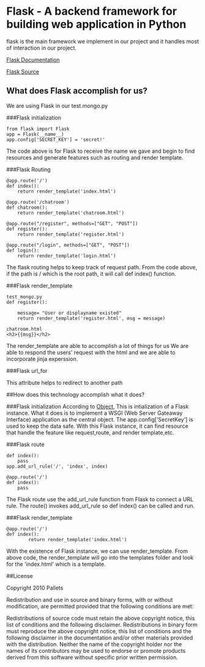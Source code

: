 # Flask - A backend framework for building web application in Python
flask is the main framework we implement in our project and it handles most of interaction in our project.

[Flask Documentation](https://flask.palletsprojects.com/en/1.1.x/)

[Flask Source](https://github.com/pallets/flask/)


## What does Flask accomplish for us?

We are using Flask in our test.mongo.py

###Flask initialization

```
from flask import Flask
app = Flask(__name__)
app.config['SECRET_KEY'] = 'secret!'
```
The code above is for Flask to receive the name we gave and begin
to find resources and generate features such as routing and render template.

###Flask Routing
```
@app.route('/')
def index():
    return render_template('index.html')

@app.route('/chatroom')
def chatroom():
    return render_template('chatroom.html')

@app.route("/register", methods=["GET", "POST"])
def register():
    return render_template('register.html')

@app.route("/login", methods=["GET", "POST"])
def login():
    return render_template('login.html')
```

The flask routing helps to keep track of request path. From the code above,
if the path is / which is the root path, it will call def index() function.

###Flask render_template
```
test_mongo.py
def register():
    
    message= "User or displayname existed"
    return render_template('register.html', msg = message)

chatroom.html
<h2>{{msg}}</h2>
```
The render_template are able to accomplish a lot of things for us 
We are able to respond the users' request with the html and we are able 
to incorporate jinja experssion.

###Flask url_for

This attribute helps to redirect to another path


##How does this technology accomplish what it does?

###Flask initialization
According to [Object](https://flask.palletsprojects.com/en/1.1.x/api/#application-object),
This is intialization of a Flask instance. What it does is to implement a WSGI 
(Web Server Gateaway Interface) application as the central object. The app.config['SecretKey']
is used to keep the data safe. With this Flask instance, it can find resource that handle
the feature like request,route, and render template,etc.

###Flask route
```
def index():
    pass
app.add_url_rule('/', 'index', index)

@app.route('/')
def index():
    pass
```    
The Flask route use the add_url_rule function from Flask to connect a URL rule.
The route() invokes add_url_rule so def index() can be called and run.

###Flask render_template
```    
@app.route('/')
def index():
        return render_template('index.html')
```
With the existence of Flask instance, we can use render_template. From above code,
the render_template will go into the templates folder and look for the 'index.html' 
which is a template.

##License

Copyright 2010 Pallets

Redistribution and use in source and binary forms, with or without modification, are permitted provided that the following conditions are met:

Redistributions of source code must retain the above copyright notice, this list of conditions and the following disclaimer.
Redistributions in binary form must reproduce the above copyright notice, this list of conditions and the following disclaimer in the documentation and/or other materials provided with the distribution.
Neither the name of the copyright holder nor the names of its contributors may be used to endorse or promote products derived from this software without specific prior written permission.